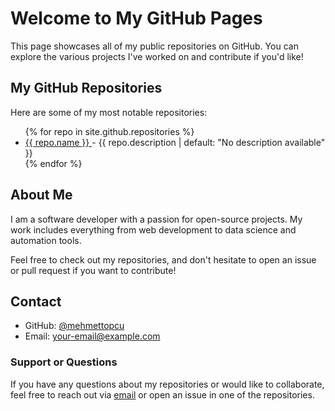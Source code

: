 # Welcome to My GitHub Pages

This page showcases all of my public repositories on GitHub. You can explore the various projects I've worked on and contribute if you'd like!

## My GitHub Repositories

Here are some of my most notable repositories:

<ul>
  {% for repo in site.github.repositories %}
    <li>
      <a href="https://github.com/{{ repo.owner.login }}/{{ repo.name }}">
        {{ repo.name }}
      </a>
      - {{ repo.description | default: "No description available" }}
    </li>
  {% endfor %}
</ul>

## About Me

I am a software developer with a passion for open-source projects. My work includes everything from web development to data science and automation tools.

Feel free to check out my repositories, and don't hesitate to open an issue or pull request if you want to contribute!

## Contact

- GitHub: [@mehmettopcu](https://github.com/mehmettopcu)
- Email: [your-email@example.com](mailto:your-email@example.com)

### Support or Questions

If you have any questions about my repositories or would like to collaborate, feel free to reach out via [email](mailto:your-email@example.com) or open an issue in one of the repositories.

